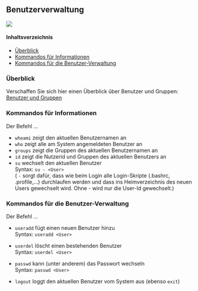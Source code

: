 <div class="jumbotron">
    <h2>Benutzerverwaltung</h2><img class="icon" src="themen/img/terminal.png">
</div>

#### Inhaltsverzeichnis
<!-- MarkdownTOC -->

- [Überblick](#%C3%9Cberblick)
- [Kommandos für Informationen](#kommandos-f%C3%BCr-informationen)
- [Kommandos für die Benutzer-Verwaltung](#kommandos-f%C3%BCr-die-benutzer-verwaltung)

<!-- /MarkdownTOC -->


<a id="kommandos-f%C3%BCr-informationen"></a>

<a id="%C3%9Cberblick"></a>
### Überblick
Verschaffen Sie sich hier einen Überblick über Benutzer und Gruppen:
[Benutzer und Gruppen](https://wiki.ubuntuusers.de/Benutzer_und_Gruppen/)

<a id="kommandos-f%C3%BCr-informationen"></a>
### Kommandos für Informationen
Der Befehl ...

* `whoami` zeigt den aktuellen Benutzernamen an
* `who` zeigt alle am System angemeldeten Benutzer an
* `groups` zeigt die Gruppen des aktuellen Benutzernamen an
* `id` zeigt die Nutzerid und Gruppen des aktuellen Benutzers an
* `su` wechselt den aktuellen Benutzer <br>
    Syntax: `su - <User>` <br>
    ( `-` sorgt dafür, dass wie beim Login alle Login-Skripte (.bashrc, .profile,...) durchlaufen werden und dass ins Heimverzeichnis des neuen Users gewechselt wird. Ohne - wird nur die User-Id gewechselt.)

<a id="kommandos-f%C3%BCr-die-benutzer-verwaltung"></a>
### Kommandos für die Benutzer-Verwaltung

Der Befehl ...

* `useradd` fügt einen neuen Benutzer hinzu <br>
    Syntax: `useradd <User>`

* `userdel` löscht einen bestehenden Benutzer <br>
    Syntax: `userdel <User>`

* `passwd` kann (unter anderem) das Passwort wechseln <br>
    Syntax: `passwd <User>`

* `logout` loggt den aktuellen Benutzer vom System aus
    (ebenso `exit`)



